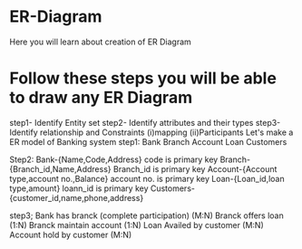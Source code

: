 # ER-Diagram
Here you will learn about creation of ER Diagram

# Follow these steps you will be able to draw any ER Diagram
step1- Identify Entity set
step2- Identify attributes and their types
step3- Identify relationship and Constraints (i)mapping 
                                            (ii)Participants
Let's make a ER model of Banking system
step1:
Bank
Branch
Account
Loan 
Customers

Step2:
Bank-{Name,Code,Address} code is primary key
Branch-{Branch_id,Name,Address} Branch_id is primary key
Account-{Account type,account no.,Balance} account no. is primary key
Loan-{Loan_id,loan type,amount} loann_id is primary key
Customers-{customer_id,name,phone,address}

step3;
Bank has branck (complete participation) (M:N)
Branck offers loan (1:N) 
Branck maintain account (1:N)
Loan Availed by customer (M:N)
Account hold by customer (M:N) 




                                            
